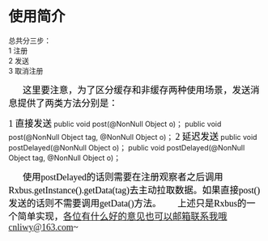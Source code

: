 使用简介
===
总共分三步：</br>
1 注册</br>
2 发送</br>
3 取消注册</br>

&ensp;&ensp;&ensp;&ensp;<font color=#000000 face="微软雅黑" size=4>这里要注意，为了区分缓存和非缓存两种使用场景，发送消息提供了两类方法分别是：</font>

<font color=#000000 face="微软雅黑" size=4>1 直接发送</font>
public void post(@NonNull Object o)；
public void post(@NonNull Object tag, @NonNull Object o)；
<font color=#000000 face="微软雅黑" size=4>2 延迟发送</font>
public void postDelayed(@NonNull Object o)；
public void postDelayed(@NonNull Object tag, @NonNull Object o)；

&ensp;&ensp;&ensp;&ensp;<font color=#000000 face="微软雅黑" size=4>使用postDelayed的话则需要在注册观察者之后调用Rxbus.getInstance().getData(tag)去主动拉取数据。如果直接post()发送的话则不需要调用getData()方法。</font>
&ensp;&ensp;&ensp;&ensp;<font color=#000000 face="微软雅黑" size=4>上述只是Rxbus的一个简单实现，各位有什么好的意见也可以邮箱联系我哦cnliwy@163.com~</font>

